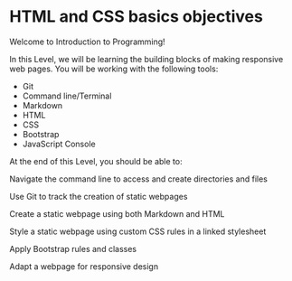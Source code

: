 # HTML and CSS basics objectives

Welcome to Introduction to Programming!

In this Level, we will be learning the building blocks of making responsive web pages. You will be working with the following tools:

* Git 
* Command line/Terminal
* Markdown
* HTML
* CSS
* Bootstrap
* JavaScript Console

At the end of this Level, you should be able to:

Navigate the command line to access and create directories and files

Use Git to track the creation of static webpages

Create a static webpage using both Markdown and HTML

Style a static webpage using custom CSS rules in a linked stylesheet

Apply Bootstrap rules and classes

Adapt a webpage for responsive design

